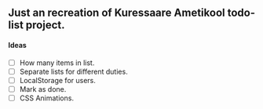 ## Just an recreation of Kuressaare Ametikool todo-list project.

#### Ideas

- [ ] How many items in list.
- [ ] Separate lists for different duties.
- [ ] LocalStorage for users.
- [ ] Mark as done.
- [ ] CSS Animations.
